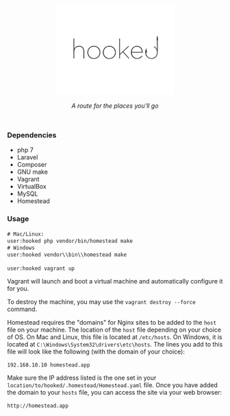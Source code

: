 <p align="center">
    <img src="info/logo.jpg" height="55%" width="55%">
</p>
<p align="center" style="margin-bottom:50px;">
    <i>A route for the places you'll go</i>
</p>


### Dependencies

- php 7
- Laravel
- Composer
- GNU make
- Vagrant
- VirtualBox
- MySQL
- Homestead

### Usage

```
# Mac/Linux:
user:hooked php vendor/bin/homestead make
# Windows
user:hooked vendor\\bin\\homestead make

user:hooked vagrant up 
```

Vagrant will launch and boot a virtual machine and automatically configure it for you.

To destroy the machine, you may use the `vagrant destroy --force` command.


Homestead requires the "domains" for Nginx sites to be added to the `host` file on your machine. The location of the `host` file depending on your choice of OS. On Mac and Linux, this file is located at `/etc/hosts`. On Windows, it is located at `C:\Windows\System32\drivers\etc\hosts`. The lines you add to this file will look like the following (with the domain of your choice):

```
192.168.10.10 homestead.app
```

Make sure the IP address listed is the one set in your `location/to/hooked/.homestead/Homestead.yaml` file. Once you have added the domain to your `hosts` file, you can access the site via your web browser:

```
http://homestead.app
```



